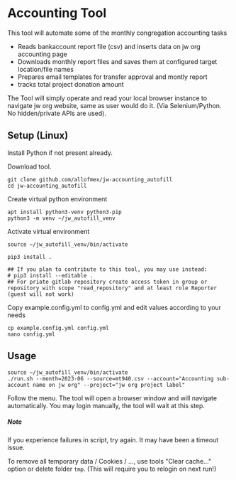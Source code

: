 # Accounting Tool

This tool will automate some of the monthly congregation accounting tasks
- Reads bankaccount report file (csv) and inserts data on jw org accounting page
- Downloads monthly report files and saves them at configured target location/file names
- Prepares email templates for transfer approval and montly report
- tracks total project donation amount

The Tool will simply operate and read your local browser instance to navigate jw org website, same as user
would do it. (Via Selenium/Python. No hidden/private APIs are used).


## Setup (Linux)

Install Python if not present already.

Download tool.

```
git clone github.com/allofmex/jw-accounting_autofill
cd jw-accounting_autofill
```

Create virtual python environment

```
apt install python3-venv python3-pip
python3 -m venv ~/jw_autofill_venv
```

Activate virtual environment

```
source ~/jw_autofill_venv/bin/activate

pip3 install .

## If you plan to contribute to this tool, you may use instead:
# pip3 install --editable .
## For priate gitlab repository create access token in group or repository with scope "read_repository" and at least role Reporter (guest will not work)
```

Copy example.config.yml to config.yml and edit values according to your needs

```
cp example.config.yml config.yml
nano config.yml
```


## Usage

```
source ~/jw_autofill_venv/bin/activate
./run.sh --month=2023-06 --source=mt940.csv --account="Accounting sub-account name on jw org" --project="jw org project label"
```

Follow the menu.
The tool will open a browser window and will navigate automatically.
You may login manually, the tool will wait at this step.


##### Note

If you experience failures in script, try again. It may have been a timeout issue.

To remove all temporary data / Cookies / ..., use tools "Clear cache..." option or delete folder `tmp`.
(This will require you to relogin on next run!)
